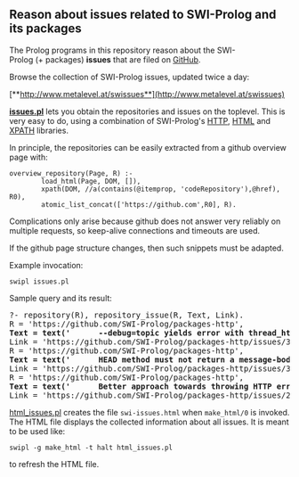## Reason about issues related to SWI-Prolog and its packages

The Prolog programs in this repository reason about the
SWI-Prolog&nbsp;(+&nbsp;packages) **issues** that are filed on
[GitHub](https://github.com/SWI-Prolog).

Browse the collection of SWI-Prolog issues, updated twice a day:

[**http://www.metalevel.at/swissues**](http://www.metalevel.at/swissues)

[**issues.pl**](issues.pl) lets you obtain the repositories and issues on
the toplevel. This is very easy to do, using a combination of
SWI-Prolog's
[HTTP](http://eu.swi-prolog.org/pldoc/man?section=httpopen),
[HTML](http://eu.swi-prolog.org/pldoc/doc/swi/library/sgml.pl) and
[XPATH](http://eu.swi-prolog.org/pldoc/doc/swi/library/xpath.pl)&nbsp;libraries.

In principle, the repositories can be easily extracted from a github
overview page with:

    overview_repository(Page, R) :-
            load_html(Page, DOM, []),
            xpath(DOM, //a(contains(@itemprop, 'codeRepository'),@href), R0),
            atomic_list_concat(['https://github.com',R0], R).

Complications only arise because github does not answer very reliably
on multiple requests, so keep-alive connections and timeouts are used.

If the github page structure changes, then such snippets must be adapted.

Example invocation:

    swipl issues.pl

Sample query and its result:

<pre>
?- repository(R), repository_issue(R, Text, Link).
R = 'https://github.com/SWI-Prolog/packages-http',
<b>Text = text('      --debug=topic yields error with thread_httpd\n    '),</b>
Link = 'https://github.com/SWI-Prolog/packages-http/issues/32' ;
R = 'https://github.com/SWI-Prolog/packages-http',
<b>Text = text('      HEAD method must not return a message-body in the response\n    '),</b>
Link = 'https://github.com/SWI-Prolog/packages-http/issues/31' ;
R = 'https://github.com/SWI-Prolog/packages-http',
<b>Text = text('      Better approach towards throwing HTTP errors\n    '),</b>
Link = 'https://github.com/SWI-Prolog/packages-http/issues/20' .
</pre>

[html_issues.pl](html_issues.pl) creates the file `swi-issues.html`
when `make_html/0` is invoked. The HTML&nbsp;file displays the
collected information about all issues. It is meant to be used like:

    swipl -g make_html -t halt html_issues.pl

to refresh the HTML file.
